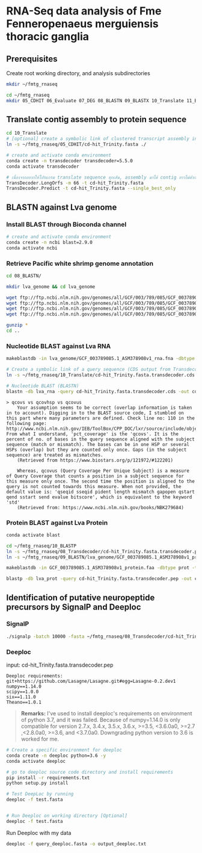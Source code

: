 RNA-Seq data analysis of Fme Fenneropenaeus merguiensis thoracic ganglia
================================

## Prerequisites

Create root working directory, and analysis subdirectories
```bash
mkdir ~/fmtg_rnaseq

cd ~/fmtg_rnaseq
mkdir 05_CDHIT 06_Evaluate 07_DEG 08_BLASTN 09_BLASTX 10_Translate 11_BLASTP 12_TBLASTN 13_GhostKoala 14_SignalP 15_DeepLoc
```


## Translate contig assembly to protein sequence

```bash
cd 10_Translate
# [optional] create a symbolic link of clustered transcript assembly in the current directory
ln -s ~/fmtg_rnaseq/05_CDHIT/cd-hit_Trinity.fasta ./

# create and activate conda environment
conda create -n transdecoder transdecoder=5.5.0
conda activate transdecoder

# เนื่องจากอยากให้โปรแกรม translate sequence ทุกเส้น, assembly มาได้ contig ยาวไม่ต่ำกว่า 200 bp ก็เลยเปลี่ยน minlength จาก 100 เป็น (200/3)=66 aa
TransDecoder.LongOrfs -m 66 -t cd-hit_Trinity.fasta
TransDecoder.Predict -t cd-hit_Trinity.fasta --single_best_only

```

## BLASTN against Lva genome

### Install BLAST through Bioconda channel
```sh
# create and activate conda environment
conda create -n ncbi blast=2.9.0
conda activate ncbi
```

### Retrieve Pacific white shrimp genome annotation
```sh
cd 08_BLASTN/

mkdir lva_genome && cd lva_genome

wget ftp://ftp.ncbi.nlm.nih.gov/genomes/all/GCF/003/789/085/GCF_003789085.1_ASM378908v1/GCF_003789085.1_ASM378908v1_genomic.*
wget ftp://ftp.ncbi.nlm.nih.gov/genomes/all/GCF/003/789/085/GCF_003789085.1_ASM378908v1/GCF_003789085.1_ASM378908v1_protein*
wget ftp://ftp.ncbi.nlm.nih.gov/genomes/all/GCF/003/789/085/GCF_003789085.1_ASM378908v1/GCF_003789085.1_ASM378908v1_rna*
wget ftp://ftp.ncbi.nlm.nih.gov/genomes/all/GCF/003/789/085/GCF_003789085.1_ASM378908v1/GCF_003789085.1_ASM378908v1_cds*

gunzip *
cd ..
```

### Nucleotide BLAST against Lva RNA
```sh
makeblastdb -in lva_genome/GCF_003789085.1_ASM378908v1_rna.fna -dbtype nucl -title lva_rna -out lva_rna

# Create a symbolic link of a query sequence (CDS output from Transdecoder)
ln -s ~/fmtg_rnaseq/10_Translate/cd-hit_Trinity.fasta.transdecoder.cds ./

# Nucleotide BLAST (BLASTN)
blastn -db lva_rna -query cd-hit_Trinity.fasta.transdecoder.cds -out cd-hit.Trinity_transdecoder_cds.outfmt6 -evalue 1e-5 -outfmt "6 std qcovhsp sstrand stitle" -max_target_seqs 1 -num_threads 24

```

	> qcovs vs qcovhsp vs qcovus
		Your assumption seems to be correct (overlap information is taken in to account). Digging in to the BLAST source code, I stumbled on this part where many parameters are defined. Check line no: 110 in the following page: http://www.ncbi.nlm.nih.gov/IEB/ToolBox/CPP_DOC/lxr/source/include/objects/seqalign/Seq_align.hpp#L54 From what I understand, 'pct_coverage' is the 'qcovs'. It is the percent of no. of bases in the query sequence aligned with the subject sequence (match or mismatch). The bases can be in one HSP or several HSPs (overlap) but they are counted only once. Gaps (in the subject sequence) are treated as mismatches.
		(Retrieved from https://www.biostars.org/p/121972/#122201)

		Whereas, qcovus (Query Coverage Per Unique Subject) is a measure of Query Coverage that counts a position in a subject sequence for this measure only once. The second time the position is aligned to the query is not counted towards this measure. When not provided, the default value is: 'qseqid sseqid pident length mismatch gapopen qstart qend sstart send evalue bitscore', which is equivalent to the keyword 'std'
		(Retrieved from: https://www.ncbi.nlm.nih.gov/books/NBK279684)

### Protein BLAST against Lva Protein

```bash
conda activate blast

cd ~/fmtg_rnaseq/10_BLASTP
ln -s ~/fmtg_rnaseq/08_Transdecoder/cd-hit_Trinity.fasta.transdecoder.pep
ln -s ~/fmtg_rnaseq/09_BLASTN/lva_genome/GCF_003789085.1_ASM378908v1_protein.faa

makeblastdb -in GCF_003789085.1_ASM378908v1_protein.faa -dbtype prot -title lva_prot -out lva_prot

blastp -db lva_prot -query cd-hit_Trinity.fasta.transdecoder.pep -out cd-hit.Trinity_transdecoder_prot.outfmt6 -evalue 1e-5 -outfmt "6 std qcovhsp frames stitle" -max_target_seqs 1 -num_threads 24 & disown

```

## Identification of putative neuropeptide precursors by SignalP and Deeploc

### SignalP
```sh
./signalp -batch 10000 -fasta ~/fmtg_rnaseq/08_Transdecoder/cd-hit_Trinity.fasta.transdecoder.pep -format short -gff3 -mature -org euk -stdout
```

### Deeploc

input: cd-hit_Trinity.fasta.transdecoder.pep

	Deeploc requirements:
	git+https://github.com/Lasagne/Lasagne.git#egg=Lasagne-0.2.dev1
	numpy==1.14.0
	scipy==1.0.0
	six==1.11.0
	Theano==1.0.1

> **Remarks:**
	I've used to install deeploc's requirements on environment of python 3.7, and it was failed. Because of numpy=1.14.0 is only compatible for version 2.7.x, 3.4.x, 3.5.x, 3.6.x, >=3.5, <3.6.0a0, >=2.7 ,<2.8.0a0, >=3.6, and <3.7.0a0. Downgrading python version to 3.6 is worked for me.


```sh
# Create a specific environment for deeploc
conda create -n deeploc python=3.6 -y
conda activate deeploc

# go to deeploc source code directory and install requirements
pip install -r requirements.txt
python setup.py install

# Test DeepLoc by running
deeploc -f test.fasta


# Run Deeploc on working directory [Optional]
deeploc -f test.fasta
```

Run Deeploc with my data
```sh 
deeploc -f query_deeploc.fasta -o output_deeploc.txt
```
 